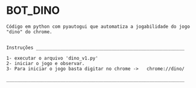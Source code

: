 # BOT_DINO
	Código em python com pyautogui que automatiza a jogabilidade do jogo "dino" do chrome.


	Instruções _______________________________________________________

	1- executar o arquivo 'dino_v1.py' 
	2- iniciar o jogo e observar.
	3- Para iniciar o jogo basta digitar no chrome ->   chrome://dino/ 
	
	__________________________________________________________________
